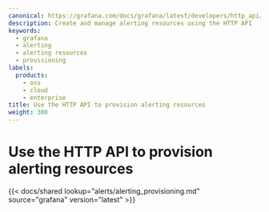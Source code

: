 ```yaml
---
canonical: https://grafana.com/docs/grafana/latest/developers/http_api/alerting_provisioning/
description: Create and manage alerting resources using the HTTP API
keywords:
  - grafana
  - alerting
  - alerting resources
  - provisioning
labels:
  products:
    - oss
    - cloud
    - enterprise
title: Use the HTTP API to provision alerting resources
weight: 300
---
```


# Use the HTTP API to provision alerting resources

{{< docs/shared lookup="alerts/alerting_provisioning.md" source="grafana" version="latest" >}}
